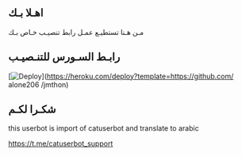 ## اهـلا بـك
مـن هـنا تستطيـع عمـل رابط تنصيـب خـاص بـك

## رابـط السـورس للتنـصيـب

[![Deploy](https://www.herokucdn.com/deploy/button.svg)](https://heroku.com/deploy?template=https://github.com/ alone206 /jmthon)

## شكـرا لكـم 


this userbot is import of catuserbot and translate to arabic

https://t.me/catuserbot_support

